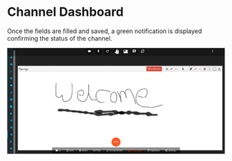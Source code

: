 # Channel Dashboard

Once the fields are filled and saved, a green notification is displayed confirming the status of the channel.

![](../../../.gitbook/assets/image%20%2844%29.png)


